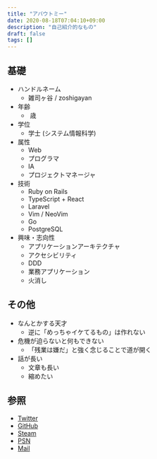 ```yaml
---
title: "アバウトミー"
date: 2020-08-18T07:04:10+09:00
description: "自己紹介的なもの"
draft: false
tags: []
---
```


## 基礎

* ハンドルネーム
  * 雑司ヶ谷 / zoshigayan
* 年齢
  * <span id="age"></span>&nbsp;歳
* 学位
  * 学士 (システム情報科学)
* 属性
  * Web
  * プログラマ
  * IA
  * プロジェクトマネージャ
* 技術
  * Ruby on Rails
  * TypeScript + React
  * Laravel
  * Vim / NeoVim
  * Go
  * PostgreSQL
* 興味・志向性
  * アプリケーションアーキテクチャ
  * アクセシビリティ
  * DDD
  * 業務アプリケーション
  * 火消し

## その他

* なんとかする天才
  * 逆に「めっちゃイケてるもの」は作れない
* 危機が迫らないと何もできない
  * 「残業は嫌だ」と強く念じることで道が開く
* 話が長い
  * 文章も長い
  * 縮めたい

## 参照

* [Twitter](https://twitter.com/zoshigayan)
* [GitHub](https://github.com/zoshigayan)
* [Steam](https://steamcommunity.com/id/zoshigayan/)
* [PSN](https://my.playstation.com/profile/zoshigayan)
* [Mail](mailto:hello@zoshigayan.net)
